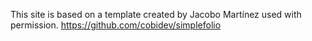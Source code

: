 This site is based on a template created by Jacobo Martínez used with permission.
https://github.com/cobidev/simplefolio